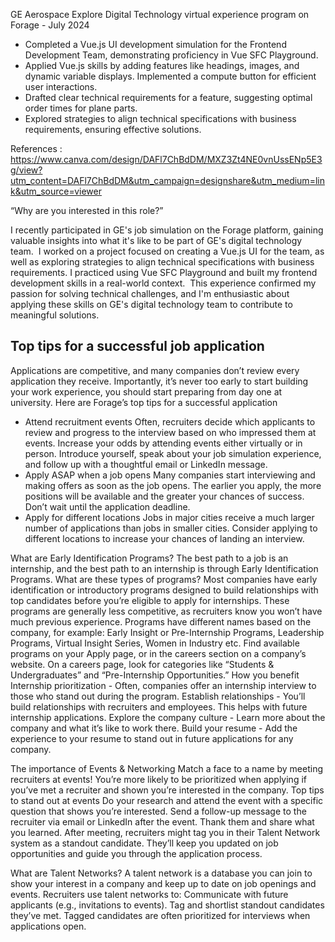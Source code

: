 GE Aerospace Explore Digital Technology virtual experience program on Forage -
July 2024

- Completed a Vue.js UI development simulation for the Frontend Development
  Team, demonstrating proficiency in Vue SFC Playground.
- Applied Vue.js skills by adding features like headings, images, and dynamic
  variable displays. Implemented a compute button for efficient user
  interactions.
- Drafted clear technical requirements for a feature, suggesting optimal order
  times for plane parts.
- Explored strategies to align technical specifications with business
  requirements, ensuring effective solutions.

References : https://www.canva.com/design/DAFl7ChBdDM/MXZ3Zt4NE0vnUssENp5E3g/view?utm_content=DAFl7ChBdDM&utm_campaign=designshare&utm_medium=link&utm_source=viewer

“Why are you interested in this role?”

I recently participated in GE's job simulation on the Forage platform, gaining
valuable insights into what it's like to be part of GE's digital technology
team. 
I worked on a project focused on creating a Vue.js UI for the team, as well as
exploring strategies to align technical specifications with business
requirements. I practiced using Vue SFC Playground and built my frontend
development skills in a real-world context. 
This experience confirmed my passion for solving technical challenges, and I'm
enthusiastic about applying these skills on GE's digital technology team to
contribute to meaningful solutions.

## Top tips for a successful job application

Applications are competitive, and many companies don’t review every application they receive. Importantly, it’s never too early to start building your work experience, you should start preparing from day one at university.
Here are Forage’s top tips for a successful application

- Attend recruitment events
  Often, recruiters decide which applicants to review and progress to the interview based on who impressed them at events. Increase your odds by attending events either virtually or in person. Introduce yourself, speak about your job simulation experience, and follow up with a thoughtful email or LinkedIn message.
- Apply ASAP when a job opens
  Many companies start interviewing and making offers as soon as the job opens. The earlier you apply, the more positions will be available and the greater your chances of success. Don’t wait until the application deadline.
- Apply for different locations
  Jobs in major cities receive a much larger number of applications than jobs in smaller cities. Consider applying to different locations to increase your chances of landing an interview.

What are Early Identification Programs?
The best path to a job is an internship, and the best path to an internship is through Early Identification Programs.
What are these types of programs?
Most companies have early identification or introductory programs designed to build relationships with top candidates before you’re eligible to apply for internships.
These programs are generally less competitive, as recruiters know you won’t have much previous experience.
Programs have different names based on the company, for example: Early Insight or Pre-Internship Programs, Leadership Programs, Virtual Insight Series, Women in Industry etc.
Find available programs on your Apply page, or in the careers section on a company’s website. On a careers page, look for categories like “Students & Undergraduates” and “Pre-Internship Opportunities.”
How you benefit
Internship prioritization - Often, companies offer an internship interview to those who stand out during the program.
Establish relationships - You’ll build relationships with recruiters and employees. This helps with future internship applications.
Explore the company culture - Learn more about the company and what it’s like to work there.
Build your resume - Add the experience to your resume to stand out in future applications for any company.

The importance of Events & Networking
Match a face to a name by meeting recruiters at events! You’re more likely to be prioritized when applying if you’ve met a recruiter and shown you’re interested in the company.
Top tips to stand out at events
Do your research and attend the event with a specific question that shows you’re interested.
Send a follow-up message to the recruiter via email or LinkedIn after the event. Thank them and share what you learned.
After meeting, recruiters might tag you in their Talent Network system as a standout candidate. They’ll keep you updated on job opportunities and guide you through the application process.

What are Talent Networks?
A talent network is a database you can join to show your interest in a company and keep up to date on job openings and events.
Recruiters use talent networks to:
Communicate with future applicants (e.g., invitations to events).
Tag and shortlist standout candidates they’ve met. Tagged candidates are often prioritized for interviews when applications open.
